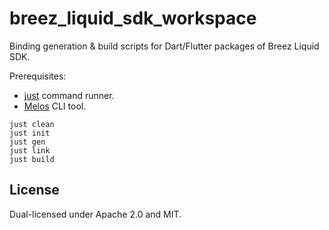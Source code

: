 # breez_liquid_sdk_workspace

Binding generation & build scripts for Dart/Flutter packages of Breez Liquid SDK.

Prerequisites:
- [just](https://github.com/casey/just) command runner.
- [Melos](https://github.com/invertase/melos) CLI tool.

```
just clean
just init
just gen
just link
just build
``` 

## License

Dual-licensed under Apache 2.0 and MIT.
